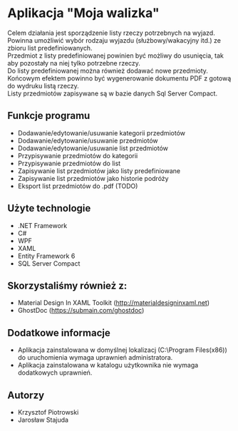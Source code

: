 # Aplikacja "Moja walizka"

Celem działania jest sporządzenie listy rzeczy potrzebnych na wyjazd.\
Powinna umożliwić wybór rodzaju wyjazdu (służbowy/wakacyjny itd.) ze zbioru list predefiniowanych.\
Przedmiot z listy predefiniowanej powinien być możliwy do usunięcia, tak aby pozostały na niej tylko potrzebne rzeczy.\
Do listy predefiniowanej można również dodawać nowe przedmioty.\
Końcowym efektem powinno być wygenerowanie dokumentu PDF z gotową do wydruku listą rzeczy.\
Listy przedmiotów zapisywane są w bazie danych Sql Server Compact.

## Funkcje programu

- Dodawanie/edytowanie/usuwanie kategorii przedmiotów
- Dodawanie/edytowanie/usuwanie przedmiotów
- Dodawanie/edytowanie/usuwanie list przedmiotów
- Przypisywanie przedmiotów do kategorii
- Przypisywanie przedmiotów do list
- Zapisywanie list przedmiotów jako listy predefiniowane
- Zapisywanie list przedmiotów jako historie podróży
- Eksport list przedmiotów do .pdf (TODO)

## Użyte technologie
- .NET Framework
- C#
- WPF
- XAML
- Entity Framework 6
- SQL Server Compact

## Skorzystaliśmy również z:
- Material Design In XAML Toolkit (http://materialdesigninxaml.net)
- GhostDoc (https://submain.com/ghostdoc)

## Dodatkowe informacje

- Aplikacja zainstalowana w domyślnej lokalizacj (C:\Program Files(x86)\) do uruchomienia wymaga uprawnień administratora.
- Aplikacja zainstalowana w katalogu użytkownika nie wymaga dodatkowych uprawnień.

## Autorzy
- Krzysztof Piotrowski
- Jarosław Stajuda
